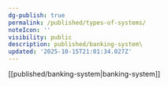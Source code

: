 ```yaml
---
dg-publish: true
permalink: /published/types-of-systems/
noteIcon: ''
visibility: public
description: published/banking-system\
updated: '2025-10-15T21:01:34.027Z'
---
```


[[published/banking-system\|banking-system]]

